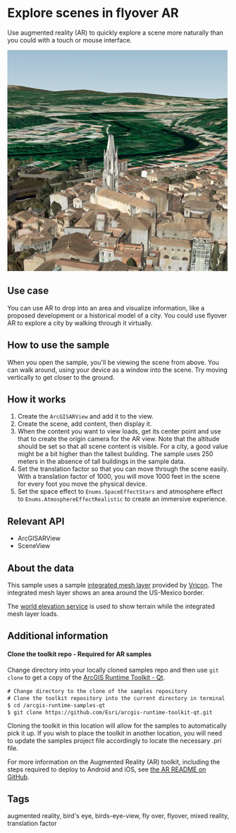 # Explore scenes in flyover AR

Use augmented reality (AR) to quickly explore a scene more naturally than you could with a touch or mouse interface.

![](screenshot.png)

## Use case

You can use AR to drop into an area and visualize information, like a proposed development or a historical model of a city. You could use flyover AR to explore a city by walking through it virtually.

## How to use the sample

When you open the sample, you'll be viewing the scene from above. You can walk around, using your device as a window into the scene. Try moving vertically to get closer to the ground.

## How it works

1. Create the `ArcGISARView` and add it to the view.
2. Create the scene, add content, then display it.
3. When the content you want to view loads, get its center point and use that to create the origin camera for the AR view. Note that the altitude should be set so that all scene content is visible. For a city, a good value might be a bit higher than the tallest building. The sample uses 250 meters in the absence of tall buildings in the sample data.
4. Set the translation factor so that you can move through the scene easily. With a translation factor of 1000, you will move 1000 feet in the scene for every foot you move the physical device.
5. Set the space effect to `Enums.SpaceEffectStars` and atmosphere effect to `Enums.AtmosphereEffectRealistic` to create an immersive experience.

## Relevant API

* ArcGISARView
* SceneView

## About the data

This sample uses a sample [integrated mesh layer](https://www.arcgis.com/home/item.html?id=dbc72b3ebb024c848d89a42fe6387a1b) provided by [Vricon](https://www.vricon.com/). The integrated mesh layer shows an area around the US-Mexico border.

The [world elevation service](https://elevation3d.arcgis.com/arcgis/rest/services/WorldElevation3D/Terrain3D/ImageServer) is used to show terrain while the integrated mesh layer loads.

## Additional information

#### Clone the toolkit repo - Required for AR samples

Change directory into your locally cloned samples repo and then use `git clone` to get a copy of the [ArcGIS Runtime Toolkit - Qt](https://github.com/Esri/arcgis-runtime-toolkit-qt.git).

```
# Change directory to the clone of the samples repository
# Clone the toolkit repository into the current directory in terminal
$ cd /arcgis-runtime-samples-qt
$ git clone https://github.com/Esri/arcgis-runtime-toolkit-qt.git
```

Cloning the toolkit in this location will allow for the samples to automatically pick it up. If you wish to place the toolkit in another location, you will need to update the samples project file accordingly to locate the necessary .pri file.

For more information on the Augmented Reality (AR) toolkit, including the steps required to deploy to Android and iOS, see [the AR README on GitHub](https://github.com/Esri/arcgis-runtime-toolkit-qt/blob/main/augmentedreality/README.md).

## Tags

augmented reality, bird's eye, birds-eye-view, fly over, flyover, mixed reality, translation factor

